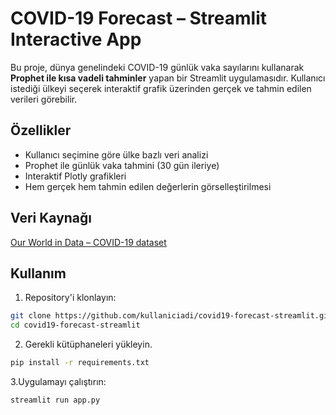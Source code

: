 # COVID-19 Forecast – Streamlit Interactive App

Bu proje, dünya genelindeki COVID-19 günlük vaka sayılarını kullanarak **Prophet ile kısa vadeli tahminler** yapan bir Streamlit uygulamasıdır. Kullanıcı istediği ülkeyi seçerek interaktif grafik üzerinden gerçek ve tahmin edilen verileri görebilir.

## Özellikler

- Kullanıcı seçimine göre ülke bazlı veri analizi
- Prophet ile günlük vaka tahmini (30 gün ileriye)
- Interaktif Plotly grafikleri
- Hem gerçek hem tahmin edilen değerlerin görselleştirilmesi

## Veri Kaynağı

[Our World in Data – COVID-19 dataset](https://ourworldindata.org/coronavirus)

## Kullanım

1. Repository'i klonlayın:
```bash
git clone https://github.com/kullaniciadi/covid19-forecast-streamlit.git
cd covid19-forecast-streamlit
```

2. Gerekli kütüphaneleri yükleyin.
```bash
pip install -r requirements.txt
```

3.Uygulamayı çalıştırın:
```bash
streamlit run app.py
```

